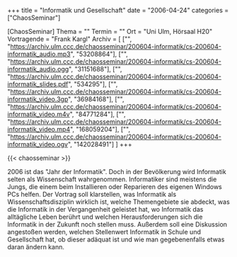 +++
title = "Informatik und Gesellschaft"
date = "2006-04-24"
categories = ["ChaosSeminar"]

[ChaosSeminar]
Thema = ""
Termin = ""
Ort = "Uni Ulm, Hörsaal H20"
Vortragende = "Frank Kargl"
Archiv = [
	["", "https://archiv.ulm.ccc.de/chaosseminar/200604-informatik/cs-200604-informatik_audio.mp3", "53208864"],
	["", "https://archiv.ulm.ccc.de/chaosseminar/200604-informatik/cs-200604-informatik_audio.ogg", "31151688"],
	["", "https://archiv.ulm.ccc.de/chaosseminar/200604-informatik/cs-200604-informatik_slides.pdf", "534295"],
	["", "https://archiv.ulm.ccc.de/chaosseminar/200604-informatik/cs-200604-informatik_video.3gp", "36984168"],
	["", "https://archiv.ulm.ccc.de/chaosseminar/200604-informatik/cs-200604-informatik_video.m4v", "84771284"],
	["", "https://archiv.ulm.ccc.de/chaosseminar/200604-informatik/cs-200604-informatik_video.mp4", "168059204"],
	["", "https://archiv.ulm.ccc.de/chaosseminar/200604-informatik/cs-200604-informatik_video.ogv", "142028491"]
	]
+++

{{< chaosseminar >}}

2006 ist das "Jahr der Informatik". Doch in der Bevölkerung wird Informatik selten als Wissenschaft wahrgenommen. Informatiker sind meistens die Jungs, die einem beim Installieren oder Reparieren des eigenen Windows PCs helfen. Der Vortrag soll klarstellen, was Informatik als Wissenschaftsdisziplin wirklich ist, welche Themengebiete sie abdeckt, was die Informatik in der Vergangenheit geleistet hat, wo Informatik das alltägliche Leben berührt und welchen Herausforderungen sich die Informatik in der Zukunft noch stellen muss. Außerdem soll eine Diskussion angestoßen werden, welchen Stellenwert Informatik in Schule und Gesellschaft hat, ob dieser adäquat ist und wie man gegebenenfalls etwas daran ändern kann.
